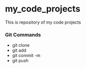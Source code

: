 # my_code_projects
This is repository of my code projects

### Git Commands
* git clone
* git add
* git commit -m
* git push
